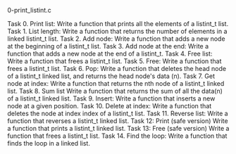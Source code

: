 0-print_listint.c

Task 0.
Print list:
Write a function that prints all the elements  of a listint_t list.
Task 1.
List length:
Write a function that returns the number of elements in a linked listint_t list.
Task 2.
Add node:
Write a function that adds a new node at the beginning of a listint_t list.
Task 3.
Add node at the end:
Write a function that adds a new node at the end of a listint_t.
Task 4.
Free list:
Write a function that frees a listint_t list.
Task 5.
Free:
Write a function that frees a listint_t list.
Task 6.
Pop:
Write a function that deletes the head node of a listint_t linked list,
and returns the head node's data (n).
Task 7.
Get node at index:
Write a function that returns the nth node of a listint_t linked list.
Task 8.
Sum list
Write a function that returns the sum of all the data(n) of a listint_t
linked list.
Task 9.
Insert:
Write a function that inserts a new node at a given position.
Task 10.
Delete at index:
Write a function that deletes the node at index index of a listint_t list.
Task 11.
Reverse list:
Write a function that reverses a listint_t linked list.
Task 12:
Print (safe version)
Write a function that prints a listint_t linked list.
Task 13:
Free (safe version)
Write a function that frees a listint_t list.
Task 14.
Find the loop:
Write a function that finds the loop in a linked list.

